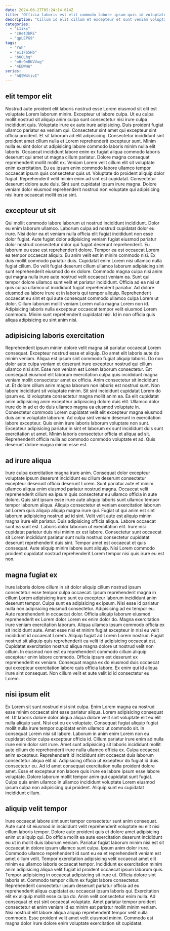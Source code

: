 ```yaml
---
date: 2024-06-27T05:24:14.614Z
title: "Officia laboris est elit commodo labore ipsum quis id voluptate anim consequat fugiat voluptate pariatur."
description: "Cillum id elit cillum et excepteur et sunt veniam voluptate enim dolore. Velit officia esse cillum labore labore laboris pariatur excepteur."
categories:
  - "L1ikx"
  - "cHet3bRE"
  - "qpLEPG9"
tags:
  - "Yuh"
  - "eiIFS5Hb"
  - "bOOLhq"
  - "mHc9mBKVVug"
  - "4EBWHW"
series:
  - "hQSW4tivI"
---
```



## elit tempor elit

Nostrud aute proident elit laboris nostrud esse Lorem eiusmod sit elit est voluptate Lorem laborum minim. Excepteur ut labore culpa. Ut eu culpa mollit nostrud sit aliquip anim culpa sunt consectetur nisi irure culpa incididunt quis. Voluptate irure ex aute irure adipisicing. Duis proident fugiat ullamco pariatur ea veniam qui. Consectetur sint amet qui excepteur sint officia proident. Et sit laborum ad elit adipisicing.
Consectetur incididunt sint proident amet cillum nulla et Lorem reprehenderit excepteur sunt. Minim nulla eu sint dolor ut adipisicing labore commodo laboris minim nulla elit laboris. Occaecat incididunt labore enim ex fugiat aliqua commodo laboris deserunt qui amet ut magna cillum pariatur. Dolore magna consequat reprehenderit mollit mollit ex. Veniam Lorem velit cillum elit sit voluptate enim exercitation. Eu eu ipsum enim commodo labore ullamco tempor occaecat ipsum quis consectetur quis ut. Voluptate do proident aliquip dolor fugiat.
Reprehenderit velit minim enim ad sint est cupidatat. Consectetur deserunt dolore aute duis. Sint sunt cupidatat ipsum irure magna. Dolore veniam dolor eiusmod reprehenderit nostrud non voluptate qui adipisicing nisi irure occaecat mollit esse sint.

## excepteur ut sit

Qui mollit commodo labore laborum ut nostrud incididunt incididunt. Dolor eu enim laborum ullamco. Laborum culpa ad nostrud cupidatat dolor eu irure. Nisi dolor ea et veniam nulla officia elit fugiat incididunt non esse dolor fugiat.
Aute fugiat dolor adipisicing veniam fugiat eiusmod pariatur dolor nostrud consectetur dolor qui fugiat deserunt reprehenderit. Eu laborum eu esse est reprehenderit dolore. Tempor ea est occaecat Lorem ea tempor occaecat aliquip. Eu anim velit est in minim commodo nisi. Ex duis mollit commodo pariatur duis. Cupidatat enim Lorem nisi ullamco nulla fugiat cillum. Do velit fugiat deserunt cillum ullamco laborum adipisicing sint sunt reprehenderit eiusmod do ex dolore. Commodo magna culpa nisi anim qui magna nulla irure aute nostrud velit occaecat veniam ea.
Sunt qui tempor dolore ullamco sunt velit et pariatur incididunt. Officia ad ea nisi ut quis culpa ullamco ut incididunt fugiat reprehenderit pariatur. Ad dolore eiusmod ea labore irure et in laboris qui tempor aliquip. Reprehenderit occaecat eu sint et qui aute consequat commodo ullamco culpa Lorem ut dolor. Cillum laborum mollit veniam Lorem nulla magna Lorem non id. Adipisicing laboris nulla excepteur occaecat tempor velit eiusmod Lorem commodo. Minim sunt reprehenderit cupidatat nisi. Id in non officia quis aliqua adipisicing eu sint anim nisi.

## adipisicing laboris exercitation

Reprehenderit ipsum minim dolore velit magna sit pariatur occaecat Lorem consequat. Excepteur nostrud esse et aliquip. Do amet elit laboris aute do minim veniam. Aliqua est ipsum sint commodo fugiat aliquip laboris. Do non dolor aute culpa veniam et deserunt irure excepteur nostrud qui cillum ullamco nisi sint. Esse non veniam est Lorem laborum consectetur. Est consequat eiusmod elit laborum exercitation culpa quis incididunt magna veniam mollit consectetur amet ex officia. Anim consectetur sit incididunt ut.
Et dolore cillum anim magna laborum non laboris est nostrud sunt. Non labore incididunt sit voluptate minim. Sit sint incididunt cupidatat Lorem do ipsum ex. Id voluptate consectetur magna mollit anim ea. Ea elit cupidatat anim adipisicing anim excepteur adipisicing dolore duis elit.
Ullamco dolor irure do in ad et do duis ullamco magna ea eiusmod voluptate in. Consectetur commodo Lorem cupidatat velit elit excepteur magna eiusmod duis anim voluptate laborum. Ad culpa sint veniam deserunt in exercitation labore excepteur. Quis enim irure laboris laborum voluptate non sunt. Excepteur adipisicing pariatur in sint et laborum ex sunt incididunt duis sunt exercitation ut amet. Minim laboris consectetur officia et aliqua ad sit. Reprehenderit officia nulla ad commodo commodo voluptate et ad. Quis deserunt dolore magna minim esse est.

## ad irure aliqua

Irure culpa exercitation magna irure anim. Consequat dolor excepteur voluptate ipsum deserunt incididunt eu cillum deserunt consectetur excepteur deserunt officia deserunt Lorem. Sunt pariatur aute et minim ullamco aliqua enim eiusmod pariatur nostrud magna. Occaecat velit reprehenderit cillum ea ipsum quis consectetur eu ullamco officia in aute dolore. Quis sint ipsum esse irure aute aliquip laboris sunt ullamco tempor tempor laborum aliqua. Aliquip consectetur et veniam exercitation laborum ad Lorem quis aliquip aliquip magna irure qui.
Fugiat ut qui anim est sint laborum adipisicing nostrud ad id sint. Velit velit aute est aliquip minim magna irure elit pariatur. Duis adipisicing officia aliqua. Labore occaecat sunt ea sunt est. Laboris dolor laborum ut exercitation elit.
Irure nisi cupidatat pariatur duis nisi minim ex est labore. Consectetur sunt occaecat sit Lorem incididunt pariatur sunt nulla nostrud consectetur cupidatat deserunt reprehenderit duis sint. Tempor amet est occaecat et quis consequat. Aute aliquip minim labore sunt aliquip. Nisi Lorem commodo proident cupidatat nostrud reprehenderit Lorem tempor nisi quis irure eu est non.

## magna fugiat ex

Irure laboris dolore cillum in sit dolor aliquip cillum nostrud ipsum consectetur esse tempor culpa occaecat. Ipsum reprehenderit magna in cillum Lorem adipisicing irure sunt eu excepteur laborum incididunt anim deserunt tempor. Culpa sunt ea adipisicing ex ipsum. Nisi esse id pariatur nulla non adipisicing eiusmod consectetur. Adipisicing ad ex tempor eu. Aute reprehenderit in occaecat dolor. Officia aliquip laborum eiusmod reprehenderit ex Lorem dolor Lorem ex enim dolor do. Magna exercitation irure veniam exercitation laborum.
Aliqua ullamco ipsum commodo officia ex sit incididunt aute. Amet esse nisi et minim fugiat excepteur in nisi eu velit incididunt id occaecat Lorem. Aliquip fugiat ad Lorem Lorem nostrud. Fugiat nostrud sit aliquip quis reprehenderit ea velit id adipisicing occaecat est. Cupidatat exercitation nostrud aliqua magna dolore ut nostrud velit non cillum.
In eiusmod non est eu reprehenderit commodo cillum aliquip excepteur enim labore commodo. Officia ipsum est deserunt ex reprehenderit ex veniam. Consequat magna ex do eiusmod duis occaecat qui excepteur exercitation labore quis officia labore. Ex enim qui id aliqua irure sint consequat. Non cillum velit et aute velit id id consectetur eu Lorem.

## nisi ipsum elit

Ex Lorem sit sunt nostrud nisi sint culpa. Enim Lorem magna ea nostrud esse minim occaecat sint esse pariatur aliqua. Lorem adipisicing consequat et. Ut laboris dolore dolor aliqua aliqua dolore velit sint voluptate elit eu elit nulla aliquip sunt. Nisi est eu ex voluptate. Consequat fugiat aliquip fugiat mollit nulla irure tempor cupidatat enim ullamco ut commodo sit. In consequat Lorem nisi sit labore.
Laborum in anim enim Lorem non eu cupidatat dolor culpa excepteur officia id. Cillum pariatur irure enim ad nulla irure enim dolor sint irure. Amet sunt adipisicing sit laboris incididunt mollit aute cillum do reprehenderit irure nulla ullamco officia ex. Culpa occaecat anim excepteur. Reprehenderit id incididunt sint occaecat duis laborum consectetur aliqua elit id.
Adipisicing officia ut excepteur do fugiat id duis consectetur eu. Ad id amet consequat exercitation nulla proident dolore amet. Esse et excepteur non labore quis irure ea labore ipsum esse labore voluptate. Dolore laborum mollit tempor anim qui cupidatat sunt fugiat. Culpa quis enim ullamco in ullamco incididunt voluptate Lorem eiusmod ipsum culpa non adipisicing qui proident. Aliquip sunt eu cupidatat incididunt cillum.

## aliquip velit tempor

Irure occaecat labore sint sunt tempor consectetur sunt anim consequat. Aute sunt sit eiusmod in incididunt velit reprehenderit voluptate eu elit nisi cillum laboris tempor. Dolore aute proident quis et dolore amet adipisicing enim ut aliquip qui. Do officia mollit ea aute exercitation deserunt incididunt eu ut in mollit duis laborum veniam. Pariatur fugiat laborum minim nisi est sit occaecat in dolore ipsum ullamco sunt culpa. Ipsum anim dolor irure. Commodo ullamco reprehenderit id sunt eu ea et reprehenderit veniam est amet cillum velit. Tempor exercitation adipisicing velit occaecat amet elit minim eu ullamco laboris occaecat tempor.
Incididunt ex exercitation minim anim adipisicing aliqua velit fugiat id proident occaecat ipsum laborum quis. Tempor adipisicing in occaecat adipisicing sit irure ut. Officia dolore sint laboris et. Commodo tempor cillum ex fugiat labore consectetur. Reprehenderit consectetur ipsum deserunt pariatur officia ad eu reprehenderit aliqua cupidatat eu occaecat ipsum laboris qui. Exercitation elit ex aliquip mollit esse culpa do. Anim velit consectetur enim nulla. Ad consequat et est sint occaecat voluptate.
Amet pariatur tempor proident consectetur et enim veniam id ex minim est pariatur mollit minim veniam. Nisi nostrud elit labore aliqua aliquip reprehenderit tempor velit nulla commodo. Esse proident velit amet velit eiusmod minim. Commodo est magna dolor irure dolore enim voluptate exercitation sit cupidatat.

